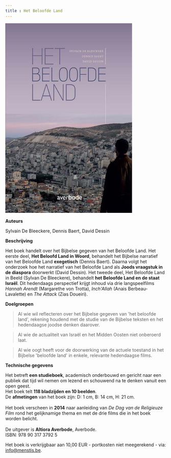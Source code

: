 ```yaml
---
title : Het Beloofde Land
---
```



![](./bl.jpg)

**Auteurs**

Sylvain De Bleeckere, Dennis Baert, David Dessin

**Beschrijving**

Het boek handelt over het Bijbelse gegeven van het Beloofde Land. Het eerste deel,
**Het Beloofd Land in Woord**, behandelt 
het Bijbelse narratief van het Beloofde Land **exegetisch** (Dennis Baert). Daarna volgt het onderzoek hoe het narratief
van het Beloofde Land als **Joods vraagstuk in de diaspora** doorwerkt (David Dessin). Het tweede deel, Het Beloofde Land 
in Beeld (Sylvan De Bleeckere), behandelt **het Beloofde Land en de staat Israël**. Dit hedendaags perspectief krijgt inhoud
via drie langspeelfilms _Hannah Arendt_ (Margarethe von Trotta), _Inch'Allah_
 (Anais Berbeau-Lavalette) en _The Attack_ (Zias Doueiri). 

**Doelgroepen**

> Al wie wil reflecteren over het Bijbelse gegeven van 'het beloofde land', rekening houdend met de studie van de Bijbelse teksten en het hedendaagse joodse denken daarover.

>Al wie de actualiteit van Israël en het Midden Oosten niet onberoerd laat.

> Al wie oogt heeft voor de doorwerking van de actuele toestand in het Bijbelse 'beloofde land' in enkele, relevante hedendaagse films. 

**Technische gegevens**

Het betreft **een studieboek**, academisch onderbouwd en gericht
naar een publiek dat tijd wil nemen om lezend en schouwend na te denken vanuit een open geest.<br>
Het boek telt **118 bladzijden en 10 beelden**.<br> 
De **afmetingen** van het boek zijn: D: 1 cm, B: 14 cm, H: 21 cm.<br>  
Het boek verscheen in **2014** naar aanleiding 
van _De Dag van de Religieuze Film_ 
rond het gelijknamige thema en met de drie films die in het boek worden belicht. 
<br>  
De uitgever is **Altiora Averbode**, Averbode.<br>
ISBN: 978 90 317 3792 5<br>

Het boek is verkrijgbaar aan 10,00 EUR - portkosten niet meegerekend - via: info@menstis.be.
